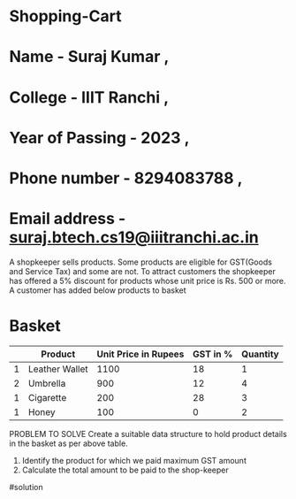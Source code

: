 # Shopping-Cart

# Name - Suraj Kumar , 
# College - IIIT Ranchi , 
# Year of Passing - 2023 ,
# Phone number - 8294083788 ,
# Email address - suraj.btech.cs19@iiitranchi.ac.in 


A shopkeeper sells products. Some products are eligible for GST(Goods and Service
Tax) and some are not. To attract customers the shopkeeper has offered a 5% discount
for products whose unit price is Rs. 500 or more.
A customer has added below products to basket

# Basket
|   | Product | Unit Price in Rupees | GST in % | Quantity |
|---|---------|----------------------|----------|----------|
| 1 | Leather Wallet | 1100 | 18 | 1|
| 2 | Umbrella | 900 | 12 | 4|
| 1 | Cigarette | 200 | 28 | 3|
| 1 | Honey | 100 | 0| 2


PROBLEM TO SOLVE
Create a suitable data structure to hold product details in the basket as per above table.
1. Identify the product for which we paid maximum GST amount
2. Calculate the total amount to be paid to the shop-keeper

#solution

